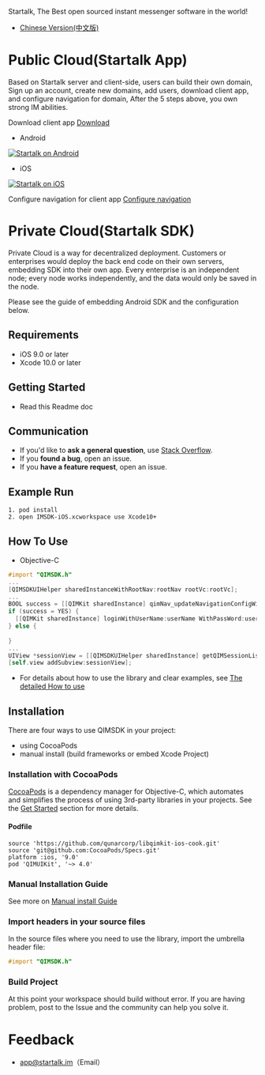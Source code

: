 Startalk, The Best open sourced instant messenger software in the world!
* [Chinese Version(中文版)](https://github.com/startalkIM/imsdk-ios/blob/master/README_zh_CN.md)

Public Cloud(Startalk App)
=====
Based on Startalk server and client-side, users can build their own domain,
Sign up an account, create new domains, add users, download client app, and configure navigation for domain,
After the 5 steps above, you own strong IM abilities.

Download client app [Download](https://i.startalk.im/home/#/download)

- Android

[![Startalk on Android](https://s.qunarzz.com/qtalk_official_web/pages/download/android.png)](https://qt.qunar.com/downloads/qtalk_android.apk)

- iOS

[![Startalk on iOS](https://qim.qunar.com/file/v2/download/temp/new/82a410a7a85627c123b1a7bd06745b4d.png?w=260&h=260)](https://qim.qunar.com/file/v2/download/temp/new/82a410a7a85627c123b1a7bd06745b4d.png?w=260&h=260)

Configure navigation for client app [Configure navigation](https://im.qunar.com/new/#/platform/access_guide/manage_nav?id=manage_nav_mb)

Private Cloud(Startalk SDK)
=====
Private Cloud is a way for decentralized deployment. Customers or enterprises would deploy the back end code on their own servers, embedding SDK into their own app. Every enterprise is an independent node; every node works independently, and the data would only be saved in the node.  

Please see the guide of embedding Android SDK and the configuration below.

## Requirements

- iOS 9.0 or later
- Xcode 10.0 or later

## Getting Started

- Read this Readme doc

## Communication
- If you'd like to **ask a general question**, use [Stack Overflow](http://stackoverflow.com/questions/tagged/startalk).
- If you **found a bug**, open an issue.
- If you **have a feature request**, open an issue.


## Example Run
```
1. pod install
2. open IMSDK-iOS.xcworkspace use Xcode10+
```
## How To Use

* Objective-C

```objective-c
#import "QIMSDK.h"
...
[QIMSDKUIHelper sharedInstanceWithRootNav:rootNav rootVc:rootVc];
...
BOOL success = [[QIMKit sharedInstance] qimNav_updateNavigationConfigWithDomain:@"qim.com" WithUserName:@"san.zhang"];
if (success = YES) {
  [[QIMKit sharedInstance] loginWithUserName:userName WithPassWord:userPwd];
} else {
  
}
...
UIView *sessionView = [[QIMSDKUIHelper sharedInstance] getQIMSessionListViewWithBaseFrame:self.view.bounds];
[self.view addSubview:sessionView];
```

- For details about how to use the library and clear examples, see [The detailed How to use](https://github.com/qunarcorp/imsdk-ios/wiki/QIMSDK-iOS%E6%8E%A5%E5%8F%A3%E6%96%87%E6%A1%A3%E8%AF%B4%E6%98%8E)

## Installation

There are four ways to use QIMSDK in your project:
- using CocoaPods
- manual install (build frameworks or embed Xcode Project)

### Installation with CocoaPods

[CocoaPods](http://cocoapods.org/) is a dependency manager for Objective-C, which automates and simplifies the process of using 3rd-party libraries in your projects. See the [Get Started](http://cocoapods.org/#get_started) section for more details.

#### Podfile
```
source 'https://github.com/qunarcorp/libqimkit-ios-cook.git'
source 'git@github.com:CocoaPods/Specs.git'
platform :ios, '9.0'
pod 'QIMUIKit', '~> 4.0'
```

### Manual Installation Guide

See more on [Manual install Guide](https://github.com/startalkIM/imsdk-ios/wiki/QIMSDK-iOS-%E6%8E%A5%E5%85%A5%E6%96%87%E6%A1%A3)

### Import headers in your source files

In the source files where you need to use the library, import the umbrella header file:

```objective-c
#import "QIMSDK.h"
```

### Build Project

At this point your workspace should build without error. If you are having problem, post to the Issue and the
community can help you solve it.

Feedback
=====
-   app@startalk.im（Email）
